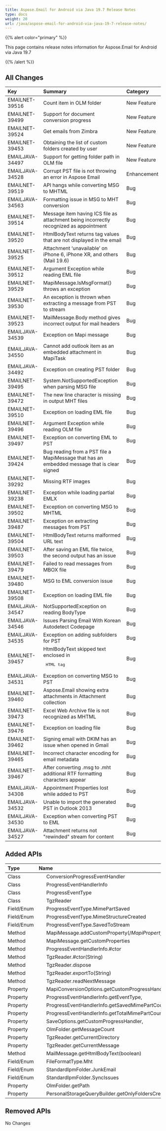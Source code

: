 ```yaml
---
title: Aspose.Email for Android via Java 19.7 Release Notes
type: docs
weight: 20
url: /java/aspose-email-for-android-via-java-19-7-release-notes/
---
```


{{% alert color="primary" %}} 

This page contains release notes information for Aspose.Email for Android via Java 19.7

{{% /alert %}} 
## **All Changes**


|**Key**|**Summary**|**Category**|
| :- | :- | :- |
|EMAILNET-39516|Count item in OLM folder|New Feature|
|EMAILNET-39499|Support for document conversion progress|New Feature|
|EMAILNET-39524|Get emails from Zimbra|New Feature|
|EMAILNET-39453|Obtaining the list of custom folders created by user|New Feature|
|EMAILJAVA-34497|Support for getting folder path in OLM file|New Feature|
|EMAILJAVA-34528|Corrupt PST file is not throwing an error in Aspose Email|Enhancement|
|EMAILNET-39519|API hangs while converting MSG to MHTML|Bug|
|EMAILJAVA-34563|Formatting issue in MSG to MHT conversion|Bug|
|EMAILNET-39514|Message item having ICS file as attachment being incorrectly recognized as appointment|Bug|
|EMAILNET-39520|HtmlBodyText returns tag values that are not displayed in the email|Bug|
|EMAILNET-39525|Attachment ‘unavailable’ on iPhone 6, iPhone XR, and others (Mail 19.6)|Bug|
|EMAILNET-39512|Argument Exception while reading EML file|Bug|
|EMAILNET-39529|MapiMessage.IsMsgFormat() throws an exception|Bug|
|EMAILNET-39530|An exception is thrown when extracting a message from PST to stream|Bug|
|EMAILNET-39523|MailMessage.Body method gives incorrect output for mail headers|Bug|
|EMAILJAVA-34539|Exception on Mapi message|Bug|
|EMAILJAVA-34550|Cannot add outlook item as an embedded attachment in MapiTask|Bug|
|EMAILJAVA-34492|Exception on creating PST folder|Bug|
|EMAILNET-39495|System.NotSupportedException when parsing MSG file|Bug|
|EMAILNET-39472|The new line character is missing in output MHT files|Bug|
|EMAILNET-39510|Exception on loading EML file|Bug|
|EMAILNET-39496|Argument Exception while reading OLM file|Bug|
|EMAILNET-39497|Exception on converting EML to PST|Bug|
|EMAILNET-39424|Bug reading from a PST file a MapiMessage that has an embedded message that is clear signed|Bug|
|EMAILNET-39292|Missing RTF images|Bug|
|EMAILNET-39238|Exception while loading partial EMLX|Bug|
|EMAILNET-39502|Exception on converting MSG to MHTML|Bug|
|EMAILNET-39487|Exception on extracting messages from PST|Bug|
|EMAILNET-39504|HtmlBodyText returns malformed URL text|Bug|
|EMAILNET-39503|After saving an EML file twice, the second output has an issue|Bug|
|EMAILNET-39479|Failed to read messages from MBOX file|Bug|
|EMAILNET-39480|MSG to EML conversion issue|Bug|
|EMAILNET-39508|Exception on loading EML file|Bug|
|EMAILJAVA-34547|NotSupportedException on reading BodyType|Bug|
|EMAILJAVA-34546|Issues Parsing Email With Korean Autodetect Codepage|Bug|
|EMAILJAVA-34535|Exception on adding subfolders for PST|Bug|
|EMAILNET-39457|HtmlBodyText skipped text enclosed in <pre> HTML tag|Bug|
|EMAILJAVA-34531|Exception on converting MSG to PST|Bug|
|EMAILNET-39460|Aspose.Email showing extra attachments in Attachment collection|Bug|
|EMAILNET-39473|Excel Web Archive file is not recognized as MHTML|Bug|
|EMAILNET-39476|Exception on loading file|Bug|
|EMAILNET-39462|Signing email with DKIM has an issue when opened in Gmail|Bug|
|EMAILNET-39465|Incorrect character encoding for email metadata|Bug|
|EMAILNET-39467|After converting .msg to .mht additional RTF formatting characters appear|Bug|
|EMAILJAVA-34308|Appointment Properties lost while added to PST|Bug|
|EMAILJAVA-34532|Unable to import the generated PST in Outlook 2013|Bug|
|EMAILJAVA-34530|Exception when converting PST to EML|Bug|
|EMAILJAVA-34527|Attachment returns not "rewinded" stream for content|Bug|

## **Added APIs**

|**Type**|**Name**|
| :- | :- |
|Class|`   `ConversionProgressEventHandler|
|Class|`   `ProgressEventHandlerInfo|
|Class|`   `ProgressEventType|
|Class|`   `TgzReader|
|Field/Enum|`   `ProgressEventType.MimePartSaved|
|Field/Enum|`   `ProgressEventType.MimeStructureCreated|
|Field/Enum|`   `ProgressEventType.SavedToStream|
|Method|`   `MapiMessage.addCustomProperty(/*MapiPropertyType*/int,byte[],String)|
|Method|`   `MapiMessage.getCustomProperties|
|Method|`   `ProgressEventHandlerInfo.#ctor|
|Method|`   `TgzReader.#ctor(String)|
|Method|`   `TgzReader.dispose|
|Method|`   `TgzReader.exportTo(String)|
|Method|`   `TgzReader.readNextMessage|
|Property|`   `MapiConversionOptions.getCustomProgressHandler,|
|Property|`   `ProgressEventHandlerInfo.getEventType,|
|Property|`   `ProgressEventHandlerInfo.getSavedMimePartCount,|
|Property|`   `ProgressEventHandlerInfo.getTotalMimePartCount,|
|Property|`   `SaveOptions.getCustomProgressHandler,|
|Property|`   `OlmFolder.getMessageCount|
|Property|`   `TgzReader.getCurrentDirectory|
|Property|`   `TgzReader.getCurrentMessage|
|Method|`   `MailMessage.getHtmlBodyText(boolean)|
|Field/Enum|`   `FileFormatType.Mht|
|Field/Enum|`   `StandardIpmFolder.JunkEmail|
|Field/Enum|`   `StandardIpmFolder.SyncIssues|
|Property|`   `OlmFolder.getPath|
|Property|`   `PersonalStorageQueryBuilder.getOnlyFoldersCreatedByUser|
## **Removed APIs**
No Changes

